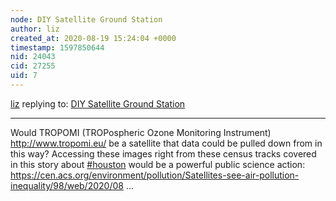 ```yaml
---
node: DIY Satellite Ground Station
author: liz
created_at: 2020-08-19 15:24:04 +0000
timestamp: 1597850644
nid: 24043
cid: 27255
uid: 7
---
```




[liz](../profile/liz) replying to: [DIY Satellite Ground Station](../notes/sashae/06-26-2020/diy-satellite-ground-station)

----
Would TROPOMI (TROPospheric Ozone Monitoring Instrument) http://www.tropomi.eu/ be a satellite that data could be pulled down from in this way? Accessing these images right from these census tracks covered in this story about [#houston](/tag/houston) would be a powerful public science action: https://cen.acs.org/environment/pollution/Satellites-see-air-pollution-inequality/98/web/2020/08 ...
